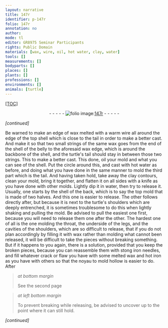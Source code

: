 ```yaml
---
layout: narrative
title: 147r
identifier: p-147r
folio: 147r
annotation: no
author:
mode: tl
editor: GR8975 Seminar Participants
rights: Public Domain
materials: [wax, wire, oil, hot water, clay, water]
tools: []
measurements: []
bodyparts: []
places: []
plants: []
professions: []
environments: []
animals: [turtle]
---
```


<p><a href="{{ site.baseurl }}/diplomatic/">[TOC]</a></p><div class="folio" align="center">- - - - - <a href="http://gallica.bnf.fr/ark:/12148/btv1b10500001g/f299.image" target="_blank"><img src="https://cu-mkp.github.io/2017-workshop-edition/assets/photo-icon.png" alt="folio image: " style="display:inline-block; margin-bottom:-3px;"/>147r</a> - - - - - </div>  
 
*[continued]*
  
Be warned to make an edge of <span class="m">wax</span> melted with a warm <span class="m">wire</span> all around the edge of the top shell which is close to the tail in order to make a better cast. And make it so that two small strings of the same <span class="m">wax</span> goes from the end of the shell of the belly to the aforesaid <span class="m">wax</span> edge, which is around the backbone of the shell, and the <span class="al">turtle</span>'s tail should stay in between those two strings. This to make a better cast. This done, <span class="m">oil</span> your mold and what you can see of the shell. Put the circle around this, and cast with <span class="m">hot water</span> as before, and doing what you have done in the same manner to mold the third part which is the tail. And having taken hold, take away the <span class="m">clay</span> contours, clean your mold, bring it together, and flatten it on all sides with a knife as you have done with other molds. Lightly dip it in <span class="m">water</span>, then try to release it. Usually, one starts by the shell of the back, which is to say the top mold that is made of two halves. And this one is easier to release. The other follows directly after, but because it is next to the <span class="al">turtle</span>'s shoulders which are deeply entrenched, it is sometimes troublesome to do this when lightly shaking and pulling the mold. Be advised to pull the easiest one first, because you will need to release them one after the other. The hardest one of all is the one molding the throat, the underside of the legs, and the cavities of the shoulders, which are so difficult to release, that if you do not plan accordingly by filling it with wax rather than molding what cannot been released, it will be difficult to take the pieces without breaking something. But if it happens to you again, there is a solution, provided that you keep the broken pieces, because you can reassemble them with stong iron needles, and fill whatever crack or flaw you have with some melted wax and hot iron as you have with others so that the noyau to mold hollow is easier to do. After
 
> *at bottom margin*
> 
> 
> See the second page
 
> *at left bottom margin*
> 
> 
> To prevent breaking while releasing, be advised to uncover up to the point where it can still hold.
 
*[continued]*
 
